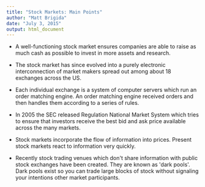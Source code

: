 ```yaml
---
title: "Stock Markets: Main Points"
author: "Matt Brigida"
date: "July 3, 2015"
output: html_document
---
```


- A well-functioning stock market ensures companies are able to raise as much cash as possible to invest in more assets and research.

- The stock market has since evolved into a purely electronic interconnection of market makers spread out among about 18 exchanges across the US.  

- Each individual exchange is a system of computer servers which run an order matching engine.  An order matching engine received orders and then handles them according to a series of rules. 

- In 2005 the SEC released Regulation National Market System which tries to ensure that investors receive the best bid and ask price available across the many markets. 

- Stock markets incorporate the flow of information into prices.  Present stock markets react to information very quickly.

- Recently stock trading venues which don't share information with public stock exchanges have been created.  They are known as 'dark pools'. Dark pools exist so you can trade large blocks of stock without signaling your intentions other market participants.  

